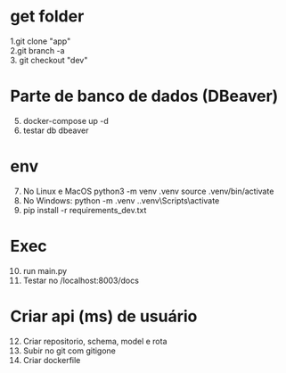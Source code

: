 ﻿
# get folder
1.git clone "app" <br>
2.git branch -a <br>
3. git checkout "dev" <br>

# Parte de banco de dados (DBeaver)
5. docker-compose up -d <br>
6. testar db dbeaver <br>

# env
7. No Linux e MacOS
python3 -m venv .venv
source .venv/bin/activate<br>
8. No Windows:
python -m .venv
.\.venv\Scripts\activate<br>
9. pip install -r requirements_dev.txt<br>
 
# Exec<br>
10. run main.py<br>
11. Testar no /localhost:8003/docs<br>

# Criar api (ms) de usuário<br>
12. Criar repositorio, schema, model e rota<br>
13. Subir no git com gitigone<br>
14. Criar dockerfile<br>
